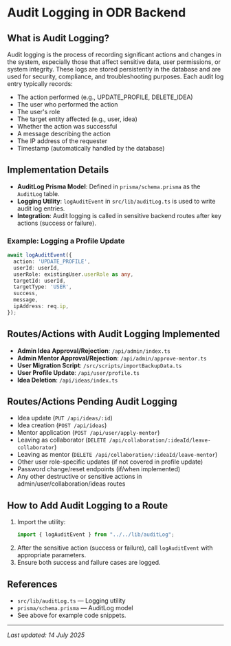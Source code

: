 # Audit Logging in ODR Backend

## What is Audit Logging?
Audit logging is the process of recording significant actions and changes in the system, especially those that affect sensitive data, user permissions, or system integrity. These logs are stored persistently in the database and are used for security, compliance, and troubleshooting purposes. Each audit log entry typically records:
- The action performed (e.g., UPDATE_PROFILE, DELETE_IDEA)
- The user who performed the action
- The user's role
- The target entity affected (e.g., user, idea)
- Whether the action was successful
- A message describing the action
- The IP address of the requester
- Timestamp (automatically handled by the database)

## Implementation Details
- **AuditLog Prisma Model**: Defined in `prisma/schema.prisma` as the `AuditLog` table.
- **Logging Utility**: `logAuditEvent` in `src/lib/auditLog.ts` is used to write audit log entries.
- **Integration**: Audit logging is called in sensitive backend routes after key actions (success or failure).

### Example: Logging a Profile Update
```typescript
await logAuditEvent({
  action: 'UPDATE_PROFILE',
  userId: userId,
  userRole: existingUser.userRole as any,
  targetId: userId,
  targetType: 'USER',
  success,
  message,
  ipAddress: req.ip,
});
```

## Routes/Actions with Audit Logging Implemented
- **Admin Idea Approval/Rejection**: `/api/admin/index.ts`
- **Admin Mentor Approval/Rejection**: `/api/admin/approve-mentor.ts`
- **User Migration Script**: `/src/scripts/importBackupData.ts`
- **User Profile Update**: `/api/user/profile.ts`
- **Idea Deletion**: `/api/ideas/index.ts`

## Routes/Actions Pending Audit Logging
- Idea update (`PUT /api/ideas/:id`)
- Idea creation (`POST /api/ideas`)
- Mentor application (`POST /api/user/apply-mentor`)
- Leaving as collaborator (`DELETE /api/collaboration/:ideaId/leave-collaborator`)
- Leaving as mentor (`DELETE /api/collaboration/:ideaId/leave-mentor`)
- Other user role-specific updates (if not covered in profile update)
- Password change/reset endpoints (if/when implemented)
- Any other destructive or sensitive actions in admin/user/collaboration/ideas routes

## How to Add Audit Logging to a Route
1. Import the utility:
   ```typescript
   import { logAuditEvent } from "../../lib/auditLog";
   ```
2. After the sensitive action (success or failure), call `logAuditEvent` with appropriate parameters.
3. Ensure both success and failure cases are logged.

## References
- `src/lib/auditLog.ts` — Logging utility
- `prisma/schema.prisma` — AuditLog model
- See above for example code snippets.

---
_Last updated: 14 July 2025_
